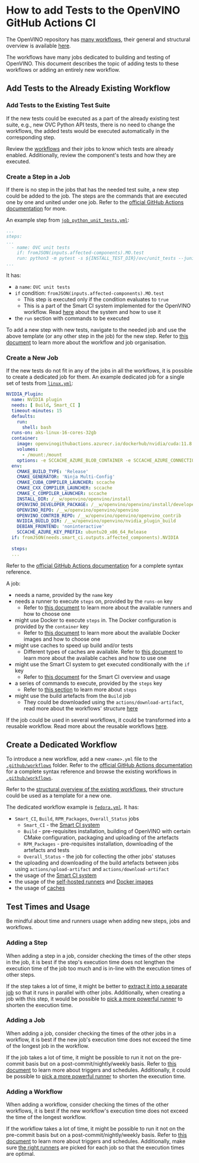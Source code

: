 # How to add Tests to the OpenVINO GitHub Actions CI

The OpenVINO repository has [many workflows](./../../../../.github/workflows), their general and structural overview is available [here](./overview.md).  

The workflows have many jobs dedicated to building and testing of OpenVINO. This document describes the topic of adding 
tests to these workflows or adding an entirely new workflow.

## Add Tests to the Already Existing Workflow

### Add Tests to the Existing Test Suite

If the new tests could be executed as a part of the already existing test suite, e.g., new OVC Python API tests, 
there is no need to change the workflows, the added tests would be executed automatically in the corresponding step. 

Review the [workflows](./../../../../.github/workflows) and their jobs to know which tests are already enabled. 
Additionally, review the component's tests and how they are executed.

### Create a Step in a Job

If there is no step in the jobs that has the needed test suite, a new step could be added to the job. 
The steps are the commands that are executed one by one and united under one job. 
Refer to the [official GitHub Actions documentation](https://docs.github.com/en/actions/using-workflows/about-workflows) for more.

An example step from [`job_python_unit_tests.yml`](./../../../../.github/workflows/job_python_unit_tests.yml):
```yaml
...
steps:
...
  - name: OVC unit tests
    if: fromJSON(inputs.affected-components).MO.test
    run: python3 -m pytest -s ${INSTALL_TEST_DIR}/ovc/unit_tests --junitxml=${INSTALL_TEST_DIR}/TEST-OpenVinoConversion.xml
...
```
It has:
* a `name`: `OVC unit tests`
* `if` condition: `fromJSON(inputs.affected-components).MO.test`
  * This step is executed only if the condition evaluates to `true`
  * This is a part of the Smart CI system implemented for the OpenVINO workflow. Read [here](./smart_ci.md) about the system and how to use it
* the `run` section with commands to be executed

To add a new step with new tests, navigate to the needed job and use the above template (or any other step in the job) for the new step. 
Refer to [this document](./reusable_workflows.md) to learn more about the workflow and job organisation.

### Create a New Job

If the new tests do not fit in any of the jobs in all the workflows, it is possible to create a dedicated job for them. 
An example dedicated job for a single set of tests from [`linux.yml`](./../../../../.github/workflows/linux.yml):
```yaml
NVIDIA_Plugin:
  name: NVIDIA plugin
  needs: [ Build, Smart_CI ]
  timeout-minutes: 15
  defaults:
    run:
      shell: bash
  runs-on: aks-linux-16-cores-32gb
  container:
    image: openvinogithubactions.azurecr.io/dockerhub/nvidia/cuda:11.8.0-runtime-ubuntu20.04
    volumes:
      - /mount:/mount
    options: -e SCCACHE_AZURE_BLOB_CONTAINER -e SCCACHE_AZURE_CONNECTION_STRING
  env:
    CMAKE_BUILD_TYPE: 'Release'
    CMAKE_GENERATOR: 'Ninja Multi-Config'
    CMAKE_CUDA_COMPILER_LAUNCHER: sccache
    CMAKE_CXX_COMPILER_LAUNCHER: sccache
    CMAKE_C_COMPILER_LAUNCHER: sccache
    INSTALL_DIR: /__w/openvino/openvino/install
    OPENVINO_DEVELOPER_PACKAGE: /__w/openvino/openvino/install/developer_package
    OPENVINO_REPO: /__w/openvino/openvino/openvino
    OPENVINO_CONTRIB_REPO: /__w/openvino/openvino/openvino_contrib
    NVIDIA_BUILD_DIR: /__w/openvino/openvino/nvidia_plugin_build
    DEBIAN_FRONTEND: 'noninteractive'
    SCCACHE_AZURE_KEY_PREFIX: ubuntu20_x86_64_Release
  if: fromJSON(needs.smart_ci.outputs.affected_components).NVIDIA
  
  steps:
  ...
```

Refer to the [official GitHub Actions documentation](https://docs.github.com/en/actions/using-workflows/workflow-syntax-for-github-actions#about-yaml-syntax-for-workflows) for a complete syntax reference.

A job:
* needs a name, provided by the `name` key
* needs a runner to execute `steps` on, provided by the `runs-on` key 
  * Refer to [this document](./runners.md) to learn more about the available runners and how to choose one
* might use Docker to execute `steps` in. The Docker configuration is provided by the `container` key 
  * Refer to [this document](./docker_images.md) to learn more about the available Docker images and how to choose one
* might use caches to speed up build and/or tests
  * Different types of caches are available. Refer to [this document](./caches.md) to learn more about the available caches and how to use one
* might use the Smart CI system to get executed conditionally with the `if` key
  * Refer to [this document](./smart_ci.md) for the Smart CI overview and usage
* a series of commands to execute, provided by the `steps` key
  * Refer to [this section](#create-a-step-in-the-job) to learn more about `steps`
* might use the build artefacts from the `Build` job
  * They could be downloaded using the `actions/download-artifact`, read more about the workflows' structure [here](./overview.md#structure-of-the-workflows)

If the job could be used in several workflows, it could be transformed into a reusable workflow. 
Read more about the reusable workflows [here](./reusable_workflows.md).

## Create a Dedicated Workflow

To introduce a new workflow, add a new `<name>.yml` file to the [`.github/workflows`](./../../../../.github) folder. 
Refer to the [official GitHub Actions documentation](https://docs.github.com/en/actions/using-workflows/about-workflows#create-an-example-workflow) for a complete syntax reference and browse the existing workflows in [`.github/workflows`](./../../../../.github).

Refer to the [structural overview of the existing workflows](./overview.md#structure-of-the-workflows), their structure could be used as a template for a new one.

The dedicated workflow example is [`fedora.yml`](./../../../../.github/workflows/fedora.yml). It has:
* `Smart_CI`, `Build`, `RPM_Packages`, `Overall_Status` jobs
  * `Smart_CI` - the [Smart CI system](./smart_ci.md)
  * `Build` - pre-requisites installation, building of OpenVINO with certain CMake configuration, packaging and uploading of the artefacts
  * `RPM_Packages` - pre-requisites installation, downloading of the artefacts and tests
  * `Overall_Status` - the job for collecting the other jobs' statuses
* the uploading and downloading of the build artefacts between jobs using `actions/upload-artifact` and `actions/download-artifact`
* the usage of the [Smart CI system](./smart_ci.md)
* the usage of the [self-hosted runners](./runners.md) and [Docker images](./docker_images.md)
* the usage of [caches](./caches.md)

## Test Times and Usage

Be mindful about time and runners usage when adding new steps, jobs and workflows.

### Adding a Step

When adding a step in a job, consider checking the times of the other steps in the job, 
it is best if the step's execution time does not lengthen the execution time of the job too much and is in-line with the execution times of other steps.

If the step takes a lot of time, it might be better to [extract it into a separate job](#adding-a-job) so that it runs in parallel with other jobs. 
Additionally, when creating a job with this step, it would be possible to [pick a more powerful runner](./runners.md) to shorten the execution time.

### Adding a Job

When adding a job, consider checking the times of the other jobs in a workflow, it is best if the new job's execution time 
does not exceed the time of the longest job in the workflow.

If the job takes a lot of time, it might be possible to run it not on the pre-commit basis but on a post-commit/nightly/weekly basis. 
Refer to [this document](./overview.md#workflows-triggers-and-schedule) to learn more about triggers and schedules. 
Additionally, it could be possible to [pick a more powerful runner](./runners.md) to shorten the execution time.

### Adding a Workflow

When adding a workflow, consider checking the times of the other workflows, it is best if the new workflow's execution time 
does not exceed the time of the longest workflow.

If the workflow takes a lot of time, it might be possible to run it not on the pre-commit basis but on a post-commit/nightly/weekly basis. 
Refer to [this document](./overview.md#workflows-triggers-and-schedule) to learn more about triggers and schedules. 
Additionally, make sure [the right runners](./runners.md) are picked for each job so that the execution times are optimal.
